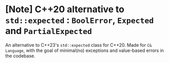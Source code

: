 # [Note] C++20 alternative to `std::expected` : `BoolError`, `Expected` and `PartialExpected`
An alternative to C++23's `std::expected` class for C++20. Made for `C& Language`, with the goal of minimal(no) exceptions and value-based errors in the codebase.